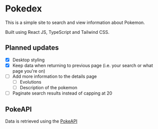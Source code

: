 # Pokedex

This is a simple site to search and view information about Pokemon.

Built using React JS, TypeScript and Tailwind CSS.

## Planned updates

- [x] Desktop styling
- [x] Keep data when returning to previous page (i.e. your search or what page you're on)
- [ ] Add more information to the details page
  - [ ] Evolutions
  - [ ] Description of the pokemon
- [ ] Paginate search results instead of capping at 20

## PokeAPI

Data is retrieved using the [PokeAPI](https://pokeapi.co/)
